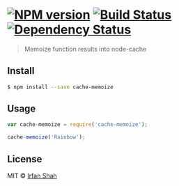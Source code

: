 #  [![NPM version][npm-image]][npm-url] [![Build Status][travis-image]][travis-url] [![Dependency Status][daviddm-url]][daviddm-image]

> Memoize function results into node-cache


## Install

```sh
$ npm install --save cache-memoize
```


## Usage

```js
var cache-memoize = require('cache-memoize');

cache-memoize('Rainbow');
```


## License

MIT © [Irfan Shah]()


[npm-url]: https://npmjs.org/package/cache-memoize
[npm-image]: https://badge.fury.io/js/cache-memoize.svg
[travis-url]: https://travis-ci.org/irfn/cache-memoize
[travis-image]: https://travis-ci.org/irfn/cache-memoize.svg?branch=master
[daviddm-url]: https://david-dm.org/irfn/cache-memoize.svg?theme=shields.io
[daviddm-image]: https://david-dm.org/irfn/cache-memoize
